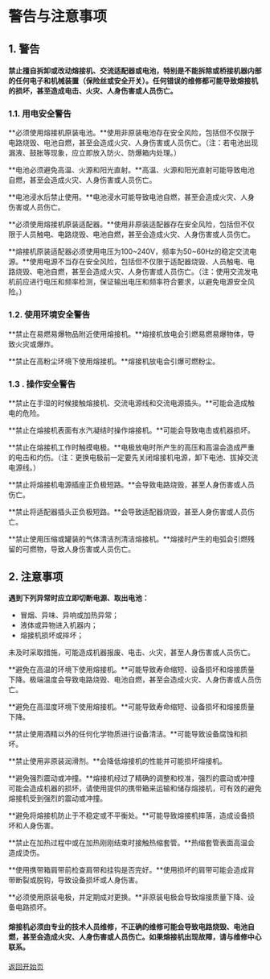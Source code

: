 # 警告与注意事项

## 1. 警告

#### 禁止擅自拆卸或改动熔接机、交流适配器或电池，特别是不能拆除或桥接机器内部的任何电子和机械装置（保险丝或安全开关）。任何错误的维修都可能导致熔接机的损坏，甚至造成电击、火灾、人身伤害或人员伤亡。

### 1.1. 用电安全警告

**必须使用熔接机原装电池。**使用非原装电池存在安全风险，包括但不仅限于电路烧毁、电池自燃，甚至会造成火灾、人身伤害或人员伤亡。（注：若电池出现漏液、鼓胀等现象，应立即放入防火、防爆箱内处理。）

**电池必须避免高温、火源和阳光直射。**高温、火源和阳光直射可能导致电池自燃，甚至会造成火灾、人身伤害或人员伤亡。

**电池浸水后禁止使用。**电池浸水可能导致电池自燃，甚至会造成火灾、人身伤害或人员伤亡。

**必须使用熔接机原装适配器。**使用非原装适配器存在安全风险，包括但不仅限于人员触电、电路烧毁、电池自燃，甚至会造成火灾、人身伤害或人员伤亡。

**熔接机原装适配器必须使用电压为100~240V，频率为50~60Hz的稳定交流电源。**使用电源不当存在安全风险，包括但不仅限于适配器烧毁、人员触电、电路烧毁、电池自燃，甚至会造成火灾、人身伤害或人员伤亡。（注：使用交流发电机前应进行电压和频率检测，保证输出电压和频率符合要求，以避免电源安全风险。）

### 1.2. 使用环境安全警告

**禁止在易燃易爆物品附近使用熔接机。**熔接机放电会引燃易燃易爆物体，导致火灾或爆炸。

**禁止在高粉尘环境下使用熔接机。**熔接机放电会引爆可燃粉尘。

### 1.3 . 操作安全警告

**禁止在手湿的时候接触熔接机、交流电源线和交流电源插头。**可能会造成触电的危险。

**禁止在熔接机表面有水汽凝结时操作熔接机。**可能会导致电击或机器损坏。

**禁止在熔接机工作时触摸电极。**电极放电时所产生的高压和高温会造成严重的电击和灼伤。（注：更换电极前一定要先关闭熔接机电源，卸下电池、拔掉交流电源线。）

**禁止将熔接机电源插座正负极短路。**会导致电路烧毁，甚至人身伤害或人员伤亡。

**禁止将适配器插头正负极短路。**会导致适配器烧毁，甚至人身伤害或人员伤亡。

**禁止使用压缩或罐装的气体清洁剂清洁熔接机。**熔接时产生的电弧会引燃残留的可燃物，导致人身伤害或人员伤亡。

## 2. 注意事项

**遇到下列异常时应立即切断电源、取出电池：**

* 冒烟、异味、异响或加热异常；
* 液体或异物进入机器内；
* 熔接机损坏或摔坏；

未及时采取措施，可能造成机器报废、电击、火灾，甚至人身伤害或人员伤亡。

**避免在高温的环境下使用熔接机。**可能导致寿命缩短、设备损坏和熔接质量下降。极端温度会导致电路烧毁、电池自燃，甚至会造成火灾、人身伤害或人员伤亡。

**避免在高湿度环境下使用熔接机。**可能导致寿命缩短、设备损坏和熔接质量下降。

**禁止使用酒精以外的任何化学物质进行设备清洁。**可能导致设备腐蚀和损坏。

**禁止使用非原装润滑剂。**会降低熔接机的性能并可能损坏熔接机。

**避免强烈震动或冲撞。**熔接机经过了精确的调整和校准，强烈的震动或冲撞可能会造成机器的损坏，请使用提供的携带箱来运输和储存熔接机，可有效的避免熔接机受到强烈的震动或冲撞。

**避免将熔接机防止于不稳定或不平衡处。**可能导致熔接机摔落，造成设备损坏和人身伤害。

**禁止在加热过程中或在加热刚刚结束时接触热缩套管。**热缩套管表面高温会造成烫伤。

**使用携带箱肩带前检查肩带和挂钩是否完好。**使用损坏的肩带可能会造成背带断裂或脱钩，导致设备损坏或人身伤害。

**必须使用原装电极，并定期成对更换。**非原装电极会导致熔接质量下降、设备电路损坏。

#### 熔接机必须由专业的技术人员维修，不正确的维修可能会导致电路烧毁、电池自燃，甚至会造成火灾、人身伤害或人员伤亡。如果熔接机出现故障，请与维修中心联系。



[返回开始页](../)

